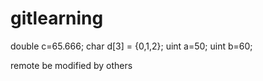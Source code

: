 # gitlearning

double c=65.666;
char d[3] = {0,1,2};
uint a=50;
uint b=60;

remote be modified by others


